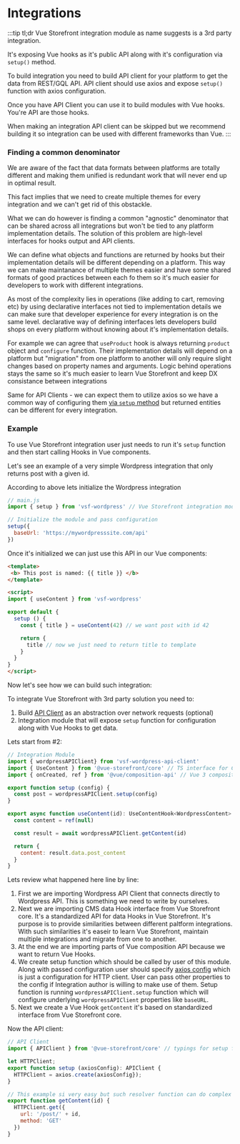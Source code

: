 # Integrations

:::tip tl;dr
Vue Storefront integration module as name suggests is a 3rd party integration. 

It's exposing Vue hooks as it's public API along with it's configuration via `setup()` method.

To build integration you need to build API client for your platform to get the data from REST/GQL API. API client should use axios and expose `setup()` function with axios configuration.

Once you have API Client you can use it to build modules with Vue hooks. You're API are those hooks.

When making an integration API client can be skipped but we recommend building it so integration can be used with different frameworks than Vue.
::: 
### Finding a common denominator

We are aware of the fact that data formats between platforms are totally different and making them unified is redundant work that will never end up in optimal result.

This fact implies that we need to create multiple themes for every integration and we can't get rid of this obstackle. 

What we can do however is finding a common "agnostic" denominator that can be shared across all integrations but won't be tied to any platform implementation details. The solution of this problem are high-level interfaces for hooks output and API clients. 

We can define what objects and functions are returned by hooks but their implementation details will be different depending on a platform. This way we can make maintanance of multiple themes easier and have some shared formats of good practices between each fo them so it's much easier for developers to work with different integrations.

As most of the complexity lies in operations (like adding to cart, removing etc) by using declarative interfaces not tied to implementation details we can make sure that developer experience for every integration is on the same level. declarative way of defining interfaces lets developers build shops on every platform without knowing about it's implementation details.

For example we can agree that `useProduct` hook is always returning `product` object and `configure` function. Their implementation details will depend on a platform but "migration" from one platform to another will only require slight changes based on property names and arguments. Logic behind operations stays the same so it's much easier to learn Vue Storefront and keep DX consistance between integrations

Same for API Clients - we can expect them to utilize axios so we have a common way of configuring them [via `setup` method](./api-client.md#api) but returned entities can be different for every integration.

### Example

To use Vue Storefront integration user just needs to run it's `setup` function and then start calling Hooks in Vue components.

Let's see an example of a very simple Wordpress integration that only returns post with a given id.

According to above lets initialize the Wordpress integration
```js
// main.js
import { setup } from 'vsf-wordpress' // Vue Storefront integration module for WP

// Initialize the module and pass configuration
setup({
  baseUrl: 'https://mywordpresssite.com/api'
})

```
Once it's initialized we can just use this API in our Vue components:
```html
<template>
 <b> This post is named: {{ title }} </b>
</template>

<script>
import { useContent } from 'vsf-wordpress'

export default {
  setup () {
    const { title } = useContent(42) // we want post with id 42

    return {
      title // now we just need to return title to template
    }
  }
}
</script>
```

Now let's see how we can build such integration:

To integrate Vue Storefront with 3rd party solution you need to:
1. Build [API Client](./api-client.md) as an abstraction over network requests (optional)
2. Integration module that will expose `setup` function for configuration along with Vue Hooks to get data.

Lets start from #2:
```js
// Integration Module
import { wordpressAPIClient} from 'vsf-wordpress-api-client'
import { UseContent } from '@vue-storefront/core' // TS interface for CMS Content Hook
import { onCreated, ref } from '@vue/composition-api' // Vue 3 composition API plugin for Vue 2

export function setup (config) {
  const post = wordpressAPIClient.setup(config)
}

export async function useContent(id): UseContentHook<WordpressContent> {
  const content = ref(null)

  const result = await wordpressAPIClient.getContent(id) 

  return {
    content: result.data.post_content
  }
}
```


Lets review what happened here line by line:
1. First we are importing Wordpress API Client that connects directly to Wordpress API. This is something we need to write by ourselves.
2. Next we are importing CMS data Hook interface from Vue Storefront core. It's a standardized API for data Hooks in Vue Storefront. It's purpose is to provide similarities between different paltform integrations. With such similarities it's easeir to learn Vue Storefront, maintain multiple integrations and migrate from one to another.
3. At the end we are importing parts of Vue composition API because we want to return Vue Hooks.
4. We create setup function which should be called by user of this module. Along with passed configuration user should specify [axios config](https://github.com/axios/axios#axioscreateconfig) which is just a configuration for HTTP client. User can pass other properties to the config if Integration author is willing to make use of them. Setup function is running `wordpressAPIClient.setup` function which will configure underlying `wordpressAPIClient` properties like `baseURL`.
5. Next we create a Vue Hook `getContent` it's based on standardized interface from Vue Storefront core.

Now the API client:
```js
// API Client
import { APIClient } from '@vue-storefront/core' // typings for setup function to ensure that it uses axios config

let HTTPClient;
export function setup (axiosConfig): APIClient {
  HTTPClient = axios.create(axiosConfig});
}

// This example si very easy but such resolver function can do complex operations like concatenating requests ot even constructing GQL query
export function getContent(id) {
  HTTPClient.get({
    url: '/post/' + id,
    method: 'GET'
  })
}

```

